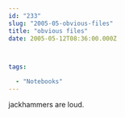 ```yaml
---
id: "233"
slug: "2005-05-obvious-files"
title: "obvious files"
date: 2005-05-12T08:36:00.000Z



tags:

  - "Notebooks"
---
```

<div class="sqs-html-content">
  <p>jackhammers are loud.</p>
</div>
